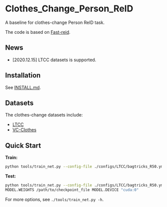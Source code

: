 # Clothes_Change_Person_ReID

A baseline for clothes-change Person ReID task. 

The code is based on [Fast-reid](https://github.com/JDAI-CV/fast-reid). 

## News
+ [2020.12.15] LTCC datasets is supported.

## Installation

See [INSTALL.md](https://github.com/JDAI-CV/fast-reid/blob/master/docs/INSTALL.md).

## Datasets

The clothes-change datasets include:

+ [LTCC](https://naiq.github.io/LTCC_Perosn_ReID.html#)
+ [VC-Clothes](https://wanfb.github.io/dataset.html)

## Quick Start

**Train:**

```bash
python tools/train_net.py --config-file ./configs/LTCC/bagtricks_R50.yml --num-gpus 2
```

**Test:**

```bash
python tools/train_net.py --config-file ./configs/LTCC/bagtricks_R50.yml --eval-only \
MODEL.WEIGHTS /path/to/checkpoint_file MODEL.DEVICE "cuda:0"
```

For more options, see `./tools/train_net.py -h`.